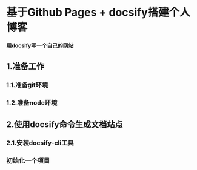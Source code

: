 # 基于Github Pages + docsify搭建个人博客
**用docsify写一个自己的网站**
## 1.准备工作
### 1.1.准备git环境
### 1.2.准备node环境

## 2.使用docsify命令生成文档站点

### 2.1.安装docsify-cli工具

### 初始化一个项目